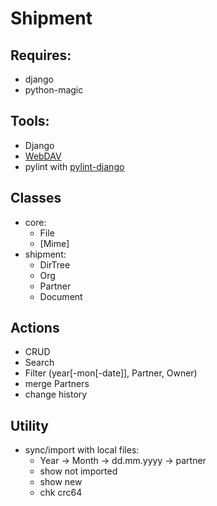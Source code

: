 # Shipment

## Requires:
- django
- python-magic

## Tools:
- Django
- [WebDAV](https://github.com/MnogoByte/djangodav)
- pylint with [pylint-django](https://github.com/PyCQA/pylint-django)

## Classes
- core:
  - File
  - [Mime]
- shipment:
  - DirTree
  - Org
  - Partner
  - Document

## Actions
- CRUD
- Search
- Filter (year[-mon[-date]], Partner, Owner)
- merge Partners
- change history

## Utility
- sync/import with local files:
  - Year &rarr; Month &rarr; dd.mm.yyyy &rarr; partner
  - show not imported
  - show new
  - chk crc64
